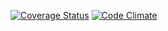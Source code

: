 [![Coverage
Status](https://coveralls.io/repos/ottony/gosu_learning/badge.png)](https://coveralls.io/r/ottony/gosu_learning)
[![Code
Climate](https://codeclimate.com/github/ottony/gosu_learning.png)](https://codeclimate.com/github/ottony/gosu_learning)
